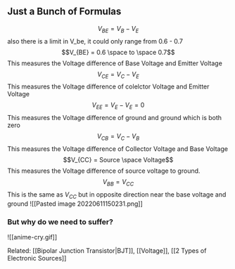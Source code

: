 ## Just a Bunch of Formulas
$$V_{BE} = V_B - V_E$$
also there is a limit in V_be, it could only range from 0.6 - 0.7
$$V_{BE} = 0.6 \space to \space 0.7$$
This measures the Voltage difference of Base Voltage and Emitter Voltage
$$V_{CE} = V_C - V_E$$
This measures the Voltage difference of colelctor Voltage and Emitter Voltage
$$V_{EE} = V_E - V_E = 0$$
This measures the Voltage difference of ground and ground which is both zero
$$V_{CB} = V_C - V_B$$
This measures the Voltage difference of Collector Voltage and Base Voltage
$$V_{CC} = Source \space Voltage$$
This measures the Voltage difference of source voltage to ground.
$$V_{BB} = V_{CC}$$
This is the same as $V_{CC}$ but in opposite direction near the base voltage and  ground 
![[Pasted image 20220611150231.png]]


### But why do we need to suffer?

![[anime-cry.gif]]





Related: [[Bipolar Junction Transistor|BJT]], [[Voltage]], [[2 Types of Electronic Sources]]
